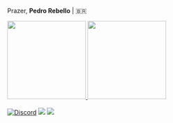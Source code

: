 <p>  Prazer, <b>Pedro Rebello</b> | 🇧🇷 </b>

<div align="left">
  <a href="https://github.com/pedrorebellom">
  <img height="180em" src="https://github-readme-stats.vercel.app/api?username=PedroRebelloM&theme=blueberry&show_icons=true&hide_border=true&count_private=true"/>
  <img height="180em" src="https://github-readme-stats.vercel.app/api/top-langs/?username=PedroRebelloM&theme=blueberry&show_icons=true&hide_border=true&layout=compact"/>
</div>

<br>
<div>
  <a href="https://discord.gg/RkJc93sddJ" target="_blank"><img alt="Discord" src="https://img.shields.io/badge/Discord-%230077B5.svg?&style=for-the-badge&logo=discord&logoColor=white"/></a>
  <a href = "mailto:rebellopuc@gmail.com"><img src="https://img.shields.io/badge/-Gmail-%23333?style=for-the-badge&logo=gmail&logoColor=white" target="_blank"></a>
  <a href="https://www.linkedin.com/in/pedro-rebello-77129a29a/" target="_blank"><img src="https://img.shields.io/badge/-LinkedIn-%230077B5?style=for-the-badge&logo=linkedin&logoColor=white" target="_blank"></a> 
</div>
